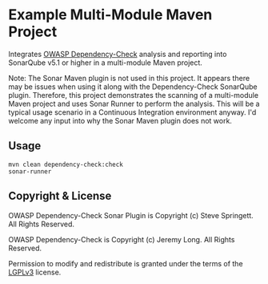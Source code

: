 Example Multi-Module Maven Project
=====================================

Integrates [OWASP Dependency-Check] analysis and reporting into SonarQube v5.1 or higher in a multi-module Maven project.
 
Note: The Sonar Maven plugin is not used in this project. It appears there may be issues when using it along with 
the Dependency-Check SonarQube plugin. Therefore, this project demonstrates the scanning of a multi-module Maven 
project and uses Sonar Runner to perform the analysis. This will be a typical usage scenario in a Continuous Integration
environment anyway. I'd welcome any input into why the Sonar Maven plugin does not work.

Usage
-------------------

```
mvn clean dependency-check:check
sonar-runner
```

Copyright & License
-------------------

OWASP Dependency-Check Sonar Plugin is Copyright (c) Steve Springett. All Rights Reserved.

OWASP Dependency-Check is Copyright (c) Jeremy Long. All Rights Reserved.

Permission to modify and redistribute is granted under the terms of the [LGPLv3] license.

  [LGPLv3]: http://www.gnu.org/licenses/lgpl.txt
  [OWASP Dependency-Check]: https://www.owasp.org/index.php/OWASP_Dependency_Check
